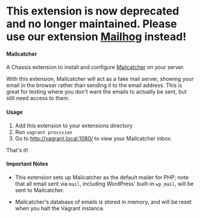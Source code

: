 # This extension is now deprecated and no longer maintained. Please use our extension [Mailhog](https://github.com/Chassis/MailHog) instead!

#### Mailcatcher
A Chassis extension to install and configure
[Mailcatcher](http://mailcatcher.me/) on your server.

With this extension, Mailcatcher will act as a fake mail server, showing your
email in the browser rather than sending it to the email address. This is great
for testing where you don't want the emails to actually be sent, but still need
access to them.

#### Usage
1. Add this extension to your extensions directory
2. Run `vagrant provision`
3. Go to http://vagrant.local:1080/ to view your Mailcatcher inbox.

That's it!

#### Important Notes
* This extension sets up Mailcatcher as the default mailer for PHP; note that
  all email sent via `mail`, including WordPress' built-in `wp_mail`, will be
  sent to Mailcatcher.

* Mailcatcher's database of emails is stored in memory, and will be reset when
  you halt the Vagrant instance.
